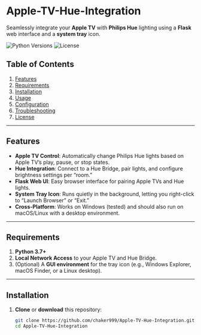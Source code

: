 # Apple-TV-Hue-Integration

Seamlessly integrate your **Apple TV** with **Philips Hue** lighting using a **Flask** web interface and a **system tray** icon.

![Python Versions](https://img.shields.io/badge/Python-3.7%2B-blue.svg)
![License](https://img.shields.io/badge/License-MIT-brightgreen.svg)

## Table of Contents
1. [Features](#features)
2. [Requirements](#requirements)
3. [Installation](#installation)
4. [Usage](#usage)
5. [Configuration](#configuration)
6. [Troubleshooting](#troubleshooting)
7. [License](#license)

---

## Features

- **Apple TV Control**: Automatically change Philips Hue lights based on Apple TV’s play, pause, or stop states.
- **Hue Integration**: Connect to a Hue Bridge, pair lights, and configure brightness settings per “room.”
- **Flask Web UI**: Easy browser interface for pairing Apple TVs and Hue lights.
- **System Tray Icon**: Runs quietly in the background, letting you right-click to “Launch Browser” or “Exit.”
- **Cross-Platform**: Works on Windows (tested) and should also run on macOS/Linux with a desktop environment.

---

## Requirements

1. **Python 3.7+**  
2. **Local Network Access** to your Apple TV and Hue Bridge.  
3. (Optional) A **GUI environment** for the tray icon (e.g., Windows Explorer, macOS Finder, or a Linux desktop).

---

## Installation

1. **Clone** or **download** this repository:
   ```bash
   git clone https://github.com/chaker999/Apple-TV-Hue-Integration.git
   cd Apple-TV-Hue-Integration
